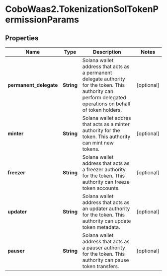 # CoboWaas2.TokenizationSolTokenPermissionParams

## Properties

Name | Type | Description | Notes
------------ | ------------- | ------------- | -------------
**permanent_delegate** | **String** | Solana wallet address that acts as a permanent delegate authority for the token. This authority can perform delegated operations on behalf of token holders. | [optional] 
**minter** | **String** | Solana wallet addres that acts as a minter authority for the token. This authority can mint new tokens. | [optional] 
**freezer** | **String** | Solana wallet address that acts as a freezer authority for the token. This authority can freeze token accounts. | [optional] 
**updater** | **String** | Solana wallet address that acts as an updater authority for the token. This authority can update token metadata. | [optional] 
**pauser** | **String** | Solana wallet address that acts as a pauser authority for the token. This authority can pause token transfers. | [optional] 


